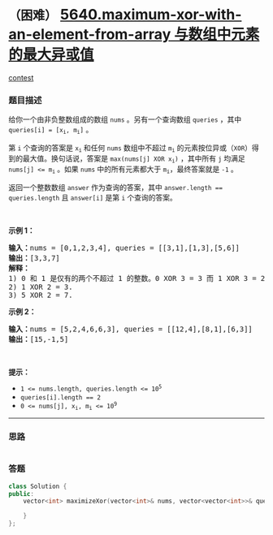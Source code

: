 # `（困难）` [5640.maximum-xor-with-an-element-from-array 与数组中元素的最大异或值](https://leetcode-cn.com/problems/maximum-xor-with-an-element-from-array/)

[contest](https://leetcode-cn.com/contest/weekly-contest-221/problems/maximum-xor-with-an-element-from-array/)

### 题目描述
<div class="notranslate"><p>给你一个由非负整数组成的数组 <code>nums</code> 。另有一个查询数组 <code>queries</code> ，其中 <code>queries[i] = [x<sub>i</sub>, m<sub>i</sub>]</code> 。</p>

<p>第 <code>i</code> 个查询的答案是 <code>x<sub>i</sub></code> 和任何 <code>nums</code> 数组中不超过 <code>m<sub>i</sub></code> 的元素按位异或（<code>XOR</code>）得到的最大值。换句话说，答案是 <code>max(nums[j] XOR x<sub>i</sub>)</code> ，其中所有 <code>j</code> 均满足 <code>nums[j] &lt;= m<sub>i</sub></code> 。如果 <code>nums</code> 中的所有元素都大于 <code>m<sub>i</sub></code>，最终答案就是 <code>-1</code> 。</p>

<p>返回一个整数数组<em> </em><code>answer</code><em> </em>作为查询的答案，其中<em> </em><code>answer.length == queries.length</code><em> </em>且<em> </em><code>answer[i]</code><em> </em>是第<em> </em><code>i</code><em> </em>个查询的答案。</p>

<p>&nbsp;</p>

<p><strong>示例 1：</strong></p>

<pre><strong>输入：</strong>nums = [0,1,2,3,4], queries = [[3,1],[1,3],[5,6]]
<strong>输出：</strong>[3,3,7]
<strong>解释：</strong>
1) 0 和 1 是仅有的两个不超过 1 的整数。0 XOR 3 = 3 而 1 XOR 3 = 2 。二者中的更大值是 3 。
2) 1 XOR 2 = 3.
3) 5 XOR 2 = 7.
</pre>

<p><strong>示例 2：</strong></p>

<pre><strong>输入：</strong>nums = [5,2,4,6,6,3], queries = [[12,4],[8,1],[6,3]]
<strong>输出：</strong>[15,-1,5]
</pre>

<p>&nbsp;</p>

<p><strong>提示：</strong></p>

<ul>
	<li><code>1 &lt;= nums.length, queries.length &lt;= 10<sup>5</sup></code></li>
	<li><code>queries[i].length == 2</code></li>
	<li><code>0 &lt;= nums[j], x<sub>i</sub>, m<sub>i</sub> &lt;= 10<sup>9</sup></code></li>
</ul>
</div>

---
### 思路
```
```



### 答题
``` C++
class Solution {
public:
    vector<int> maximizeXor(vector<int>& nums, vector<vector<int>>& queries) {

    }
};
```




